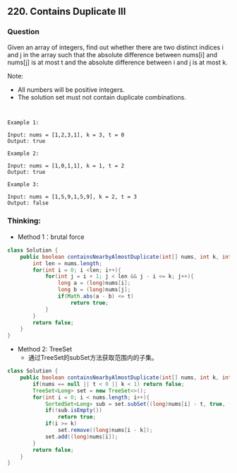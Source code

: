 ## 220. Contains Duplicate III

### Question
Given an array of integers, find out whether there are two distinct indices i and j in the array such that the absolute difference between nums[i] and nums[j] is at most t and the absolute difference between i and j is at most k.

Note:

* All numbers will be positive integers.
* The solution set must not contain duplicate combinations.

```


Example 1:

Input: nums = [1,2,3,1], k = 3, t = 0
Output: true

Example 2:

Input: nums = [1,0,1,1], k = 1, t = 2
Output: true

Example 3:

Input: nums = [1,5,9,1,5,9], k = 2, t = 3
Output: false
```

### Thinking:
* Method 1：brutal force

```Java
class Solution {
    public boolean containsNearbyAlmostDuplicate(int[] nums, int k, int t) {
        int len = nums.length;
        for(int i = 0; i <len; i++){
            for(int j = i + 1; j < len && j - i <= k; j++){
                long a = (long)nums[i];
                long b = (long)nums[j];
                if(Math.abs(a - b) <= t)
                    return true;
            }
        }
        return false;
    }
}
```

* Method 2: TreeSet
	* 通过TreeSet的subSet方法获取范围内的子集。

```Java
class Solution {
    public boolean containsNearbyAlmostDuplicate(int[] nums, int k, int t) {
        if(nums == null || t < 0 || k < 1) return false;
        TreeSet<Long> set = new TreeSet<>();
        for(int i = 0; i < nums.length; i++){
            SortedSet<Long> sub = set.subSet((long)nums[i] - t, true, (long)nums[i] + t, true);
            if(!sub.isEmpty())
                return true;   
            if(i >= k)
                set.remove((long)nums[i - k]);
            set.add((long)nums[i]);
        }
        return false;
    }
}
```